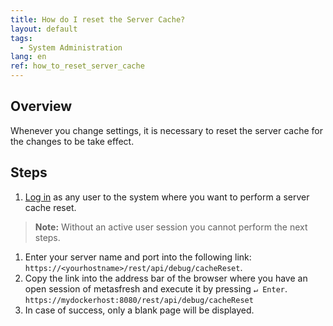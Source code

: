 ```yaml
---
title: How do I reset the Server Cache?
layout: default
tags:
  - System Administration
lang: en
ref: how_to_reset_server_cache
---
```


## Overview
Whenever you change settings, it is necessary to reset the server cache for the changes to be take effect.

## Steps
1. [Log in](../../webui_collection/EN/Login) as any user to the system where you want to perform a server cache reset.
 > **Note:** Without an active user session you cannot perform the next steps.

1. Enter your server name and port into the following link: `https://<yourhostname>/rest/api/debug/cacheReset`.
1. Copy the link into the address bar of the browser where you have an open session of metasfresh and execute it by pressing `↵ Enter`.<br>
`https://mydockerhost:8080/rest/api/debug/cacheReset`
1. In case of success, only a blank page will be displayed.
